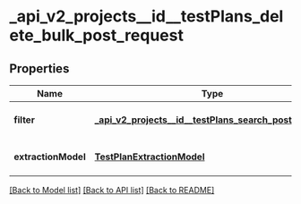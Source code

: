 # _api_v2_projects__id__testPlans_delete_bulk_post_request
## Properties

| Name | Type | Description | Notes |
|------------ | ------------- | ------------- | -------------|
| **filter** | [**_api_v2_projects__id__testPlans_search_post_request**](_api_v2_projects__id__testPlans_search_post_request.md) |  | [optional] [default to null] |
| **extractionModel** | [**TestPlanExtractionModel**](TestPlanExtractionModel.md) |  | [optional] [default to null] |

[[Back to Model list]](../README.md#documentation-for-models) [[Back to API list]](../README.md#documentation-for-api-endpoints) [[Back to README]](../README.md)

